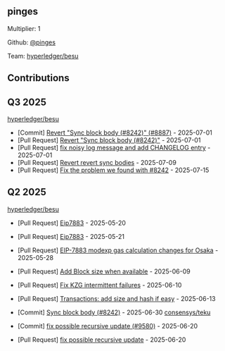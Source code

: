 
## pinges
Multiplier: 1

Github: [@pinges](https://github.com/pinges)

Team: [hyperledger/besu](https://github.com/hyperledger/besu/pulls?q=author%3Apinges)

## Contributions

## Q3 2025


[hyperledger/besu](https://github.com/hyperledger/besu)
* [Commit] [Revert "Sync block body (#8242)" (#8887)](https://github.com/hyperledger/besu/commit/4e2efab6a4709346e26d694f7e345e2c0d6a23d7) - 2025-07-01
* [Pull Request] [Revert "Sync block body (#8242)"](https://github.com/hyperledger/besu/pull/8887) - 2025-07-01
* [Pull Request] [fix noisy log message and add CHANGELOG entry](https://github.com/hyperledger/besu/pull/8886) - 2025-07-01
* [Pull Request] [Revert revert sync bodies](https://github.com/hyperledger/besu/pull/8939) - 2025-07-09
* [Pull Request] [Fix the problem we found with #8242](https://github.com/hyperledger/besu/pull/8959) - 2025-07-15
## Q2 2025

[hyperledger/besu](https://github.com/hyperledger/besu)
* [Pull Request] [Eip7883](https://github.com/hyperledger/besu/pull/8650) - 2025-05-20
* [Pull Request] [Eip7883](https://github.com/hyperledger/besu/pull/8657) - 2025-05-21
* [Pull Request] [EIP-7883 modexp gas calculation changes for Osaka](https://github.com/hyperledger/besu/pull/8707) - 2025-05-28
* [Pull Request] [Add Block size when available](https://github.com/hyperledger/besu/pull/8772) - 2025-06-09
* [Pull Request] [Fix KZG intermittent failures](https://github.com/hyperledger/besu/pull/8781) - 2025-06-10
* [Pull Request] [Transactions: add size and hash if easy](https://github.com/hyperledger/besu/pull/8816) - 2025-06-13

* [Commit] [Sync block body (#8242)](https://github.com/hyperledger/besu/commit/2fb25ce667ff01fae016f1de416234c98c59941c) - 2025-06-30
[consensys/teku](https://github.com/consensys/teku)
* [Commit] [fix possible recursive update (#9580)](https://github.com/Consensys/teku/commit/37b61654d82185310b9a35230a9ec3c1c944abd1) - 2025-06-20
* [Pull Request] [fix possible recursive update](https://github.com/Consensys/teku/pull/9580) - 2025-06-20
